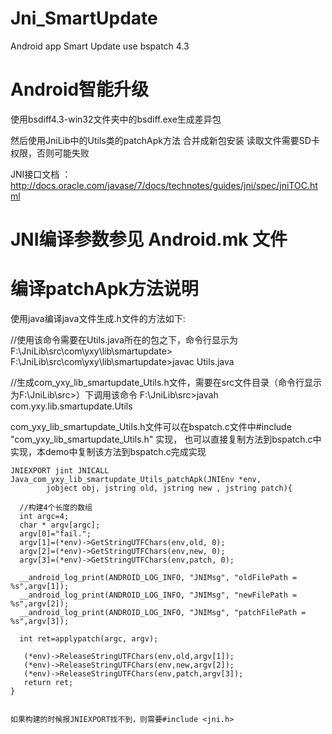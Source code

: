 # Jni_SmartUpdate
Android app Smart Update use bspatch 4.3

Android智能升级
===========================================
使用bsdiff4.3-win32文件夹中的bsdiff.exe生成差异包

然后使用JniLib中的Utils类的patchApk方法 合并成新包安装
读取文件需要SD卡权限，否则可能失败

JNI接口文档 ：
http://docs.oracle.com/javase/7/docs/technotes/guides/jni/spec/jniTOC.html


JNI编译参数参见 Android.mk 文件
===========================================

编译patchApk方法说明
===========================================
使用java编译java文件生成.h文件的方法如下:

//使用该命令需要在Utils.java所在的包之下，命令行显示为F:\JniLib\src\com\yxy\lib\smartupdate>
F:\JniLib\src\com\yxy\lib\smartupdate>javac Utils.java  

 //生成com_yxy_lib_smartupdate_Utils.h文件，需要在src文件目录（命令行显示为F:\JniLib\src>）下调用该命令
F:\JniLib\src>javah com.yxy.lib.smartupdate.Utils

com_yxy_lib_smartupdate_Utils.h文件可以在bspatch.c文件中#include "com_yxy_lib_smartupdate_Utils.h" 实现，
也可以直接复制方法到bspatch.c中实现，本demo中复制该方法到bspatch.c完成实现

	JNIEXPORT jint JNICALL Java_com_yxy_lib_smartupdate_Utils_patchApk(JNIEnv *env,
	        jobject obj, jstring old, jstring new , jstring patch){
	  
	  //构建4个长度的数组
	  int argc=4;
	  char * argv[argc];
	  argv[0]="fail.";
	  argv[1]=(*env)->GetStringUTFChars(env,old, 0);
	  argv[2]=(*env)->GetStringUTFChars(env,new, 0);
	  argv[3]=(*env)->GetStringUTFChars(env,patch, 0);
	
	  __android_log_print(ANDROID_LOG_INFO, "JNIMsg", "oldFilePath = %s",argv[1]);
	  __android_log_print(ANDROID_LOG_INFO, "JNIMsg", "newFilePath = %s",argv[2]);
	  __android_log_print(ANDROID_LOG_INFO, "JNIMsg", "patchFilePath = %s",argv[3]);
	
	  int ret=applypatch(argc, argv);
	
	   (*env)->ReleaseStringUTFChars(env,old,argv[1]);
	   (*env)->ReleaseStringUTFChars(env,new,argv[2]);
	   (*env)->ReleaseStringUTFChars(env,patch,argv[3]);
	   return ret;
	}


	如果构建的时候报JNIEXPORT找不到，则需要#include <jni.h>



